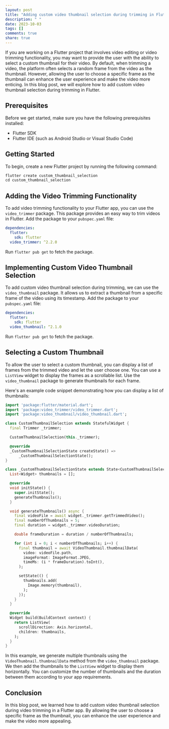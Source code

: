 ```yaml
---
layout: post
title: "Adding custom video thumbnail selection during trimming in Flutter"
description: " "
date: 2023-10-03
tags: []
comments: true
share: true
---
```


If you are working on a Flutter project that involves video editing or video trimming functionality, you may want to provide the user with the ability to select a custom thumbnail for their video. By default, when trimming a video, the platform often selects a random frame from the video as the thumbnail. However, allowing the user to choose a specific frame as the thumbnail can enhance the user experience and make the video more enticing. In this blog post, we will explore how to add custom video thumbnail selection during trimming in Flutter.


## Prerequisites

Before we get started, make sure you have the following prerequisites installed:

- Flutter SDK
- Flutter IDE (such as Android Studio or Visual Studio Code)

## Getting Started

To begin, create a new Flutter project by running the following command:

```dart
flutter create custom_thumbnail_selection
cd custom_thumbnail_selection
```

## Adding the Video Trimming Functionality

To add video trimming functionality to your Flutter app, you can use the `video_trimmer` package. This package provides an easy way to trim videos in Flutter. Add the package to your `pubspec.yaml` file:

```yaml
dependencies:
  flutter:
    sdk: flutter
  video_trimmer: ^2.2.0
```

Run `flutter pub get` to fetch the package.

## Implementing Custom Video Thumbnail Selection

To add custom video thumbnail selection during trimming, we can use the `video_thumbnail` package. It allows us to extract a thumbnail from a specific frame of the video using its timestamp. Add the package to your `pubspec.yaml` file:

```yaml
dependencies:
  flutter:
    sdk: flutter
  video_thumbnail: ^2.1.0
```

Run `flutter pub get` to fetch the package.

## Selecting a Custom Thumbnail

To allow the user to select a custom thumbnail, you can display a list of frames from the trimmed video and let the user choose one. You can use a `ListView` widget to display the frames as a scrollable list. Use the `video_thumbnail` package to generate thumbnails for each frame.

Here's an example code snippet demonstrating how you can display a list of thumbnails:

```dart
import 'package:flutter/material.dart';
import 'package:video_trimmer/video_trimmer.dart';
import 'package:video_thumbnail/video_thumbnail.dart';

class CustomThumbnailSelection extends StatefulWidget {
  final Trimmer _trimmer;

  CustomThumbnailSelection(this._trimmer);

  @override
  _CustomThumbnailSelectionState createState() =>
      _CustomThumbnailSelectionState();
}

class _CustomThumbnailSelectionState extends State<CustomThumbnailSelection> {
  List<Widget> thumbnails = [];

  @override
  void initState() {
    super.initState();
    generateThumbnails();
  }

  void generateThumbnails() async {
    final videoFile = await widget._trimmer.getTrimmedVideo();
    final numberOfThumbnails = 5;
    final duration = widget._trimmer.videoDuration;

    double frameDuration = duration / numberOfThumbnails;

    for (int i = 0; i < numberOfThumbnails; i++) {
      final thumbnail = await VideoThumbnail.thumbnailData(
        video: videoFile.path,
        imageFormat: ImageFormat.JPEG,
        timeMs: (i * frameDuration).toInt(),
      );

      setState(() {
        thumbnails.add(
          Image.memory(thumbnail),
        );
      });
    }
  }

  @override
  Widget build(BuildContext context) {
    return ListView(
      scrollDirection: Axis.horizontal,
      children: thumbnails,
    );
  }
}
```

In this example, we generate multiple thumbnails using the `VideoThumbnail.thumbnailData` method from the `video_thumbnail` package. We then add the thumbnails to the `ListView` widget to display them horizontally. You can customize the number of thumbnails and the duration between them according to your app requirements.


## Conclusion

In this blog post, we learned how to add custom video thumbnail selection during video trimming in a Flutter app. By allowing the user to choose a specific frame as the thumbnail, you can enhance the user experience and make the video more appealing.